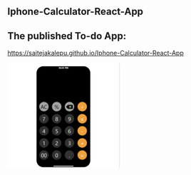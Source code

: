 ## Iphone-Calculator-React-App

## The published To-do App:
https://saitejakalepu.github.io/Iphone-Calculator-React-App

<img src="iphone-calc.gif" width="50%" height="50%"/>
